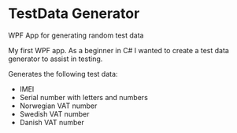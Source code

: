 # TestData Generator
WPF App for generating random test data

My first WPF app.
As a beginner in C# I wanted to create a test data generator to assist in testing.

Generates the following test data:
* IMEI
* Serial number with letters and numbers
* Norwegian VAT number
* Swedish VAT number
* Danish VAT number
